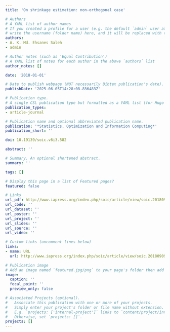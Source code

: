 ```yaml
---
title: 'On shrinkage estimation: non-orthogonal case'

# Authors
# A YAML list of author names
# If you created a profile for a user (e.g. the default `admin` user at `content/authors/admin/`), 
# write the username (folder name) here, and it will be replaced with their full name and linked to their profile.
authors:
- A. K. Md. Ehsanes Saleh
- admin

# Author notes (such as 'Equal Contribution')
# A YAML list of notes for each author in the above `authors` list
author_notes: []

date: '2018-01-01'

# Date to publish webpage (NOT necessarily Bibtex publication's date).
publishDate: '2025-06-05T14:28:08.836483Z'

# Publication type.
# A single CSL publication type but formatted as a YAML list (for Hugo requirements).
publication_types:
- article-journal

# Publication name and optional abbreviated publication name.
publication: '*Statistics, Optimization and Information Computing*'
publication_short: ''

doi: 10.19139/soic.v6i3.582

abstract: ''

# Summary. An optional shortened abstract.
summary: ''

tags: []

# Display this page in a list of Featured pages?
featured: false

# Links
url_pdf: http://www.iapress.org/index.php/soic/article/view/soic.20180909/367
url_code: ''
url_dataset: ''
url_poster: ''
url_project: ''
url_slides: ''
url_source: ''
url_video: ''

# Custom links (uncomment lines below)
links:
- name: URL
  url: http://www.iapress.org/index.php/soic/article/view/soic.20180909

# Publication image
# Add an image named `featured.jpg/png` to your page's folder then add a caption below.
image:
  caption: ''
  focal_point: ''
  preview_only: false

# Associated Projects (optional).
#   Associate this publication with one or more of your projects.
#   Simply enter your project's folder or file name without extension.
#   E.g. `projects: ['internal-project']` links to `content/project/internal-project/index.md`.
#   Otherwise, set `projects: []`.
projects: []
---
```


